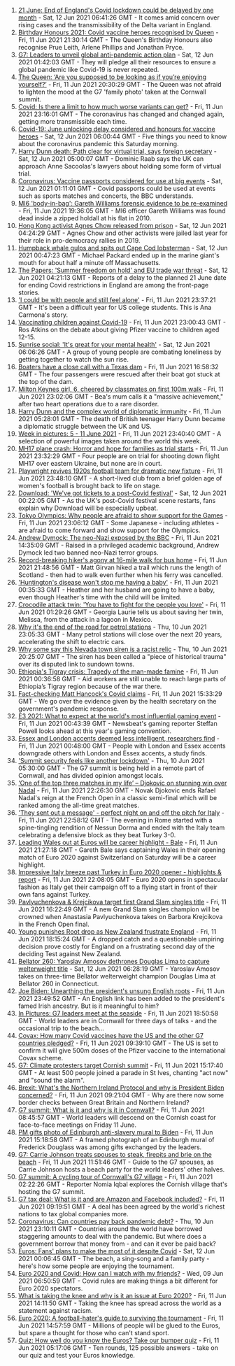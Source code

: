 1. [21 June: End of England's Covid lockdown could be delayed by one month](https://www.bbc.co.uk/news/uk-57447632) - Sat, 12 Jun 2021 06:41:26 GMT - It comes amid concern over rising cases and the transmissibility of the Delta variant in England.
2. [Birthday Honours 2021: Covid vaccine heroes recognised by Queen](https://www.bbc.co.uk/news/uk-57427788) - Fri, 11 Jun 2021 21:30:14 GMT - The Queen's Birthday Honours also recognise Prue Leith, Arlene Phillips and Jonathan Pryce.
3. [G7: Leaders to unveil global anti-pandemic action plan](https://www.bbc.co.uk/news/uk-57450585) - Sat, 12 Jun 2021 01:42:03 GMT - They will pledge all their resources to ensure a global pandemic like Covid-19 is never repeated.
4. [The Queen: ‘Are you supposed to be looking as if you’re enjoying yourself?’](https://www.bbc.co.uk/news/uk-57447066) - Fri, 11 Jun 2021 20:30:29 GMT - The Queen was not afraid to lighten the mood at the G7 'family photo' taken at the Cornwall summit.
5. [Covid: Is there a limit to how much worse variants can get?](https://www.bbc.co.uk/news/health-57431420) - Fri, 11 Jun 2021 23:16:01 GMT - The coronavirus has changed and changed again, getting more transmissible each time.
6. [Covid-19: June unlocking delay considered and honours for vaccine heroes](https://www.bbc.co.uk/news/uk-57450935) - Sat, 12 Jun 2021 06:00:44 GMT - Five things you need to know about the coronavirus pandemic this Saturday morning.
7. [Harry Dunn death: Path clear for virtual trial, says foreign secretary](https://www.bbc.co.uk/news/uk-england-northamptonshire-57449680) - Sat, 12 Jun 2021 05:00:07 GMT - Dominic Raab says the UK can approach Anne Sacoolas's lawyers about holding some form of virtual trial.
8. [Coronavirus: Vaccine passports considered for use at big events](https://www.bbc.co.uk/news/uk-57450600) - Sat, 12 Jun 2021 01:11:01 GMT - Covid passports could be used at events such as sports matches and concerts, the BBC understands.
9. [MI6 'body-in-bag': Gareth Williams forensic evidence to be re-examined](https://www.bbc.co.uk/news/uk-wales-57448396) - Fri, 11 Jun 2021 19:36:05 GMT - MI6 officer Gareth Williams was found dead inside a zipped holdall at his flat in 2010.
10. [Hong Kong activist Agnes Chow released from prison](https://www.bbc.co.uk/news/world-asia-china-57450592) - Sat, 12 Jun 2021 04:24:29 GMT - Agnes Chow and other activists were jailed last year for their role in pro-democracy rallies in 2019.
11. [Humpback whale gulps and spits out Cape Cod lobsterman](https://www.bbc.co.uk/news/world-us-canada-57450685) - Sat, 12 Jun 2021 00:47:23 GMT - Michael Packard ended up in the marine giant's mouth for about half a minute off Massachusetts.
12. [The Papers: 'Summer freedom on hold' and EU trade war threat](https://www.bbc.co.uk/news/blogs-the-papers-57449963) - Sat, 12 Jun 2021 04:21:13 GMT - Reports of a delay to the planned 21 June date for ending Covid restrictions in England are among the front-page stories.
13. ['I could be with people and still feel alone'](https://www.bbc.co.uk/news/world-us-canada-57434784) - Fri, 11 Jun 2021 23:37:21 GMT - It's been a difficult year for US college students. This is Ana Carmona's story.
14. [Vaccinating children against Covid-19](https://www.bbc.co.uk/news/uk-57441662) - Fri, 11 Jun 2021 23:00:43 GMT - Ros Atkins on the debate about giving Pfizer vaccine to children aged 12-15.
15. [Sunrise social: 'It's great for your mental health'](https://www.bbc.co.uk/news/uk-northern-ireland-57435053) - Sat, 12 Jun 2021 06:06:26 GMT - A group of young people are combating loneliness by getting together to watch the sun rise.
16. [Boaters have a close call with a Texas dam](https://www.bbc.co.uk/news/world-us-canada-57448375) - Fri, 11 Jun 2021 16:58:32 GMT - The four passengers were rescued after their boat got stuck at the top of the dam.
17. [Milton Keynes girl, 6, cheered by classmates on first 100m walk](https://www.bbc.co.uk/news/uk-england-beds-bucks-herts-57448365) - Fri, 11 Jun 2021 23:02:06 GMT - Bea's mum calls it a "massive achievement," after two heart operations due to a rare disorder.
18. [Harry Dunn and the complex world of diplomatic immunity](https://www.bbc.co.uk/news/uk-57436513) - Fri, 11 Jun 2021 05:28:01 GMT - The death of British teenager Harry Dunn became a diplomatic struggle between the UK and US.
19. [Week in pictures: 5 - 11 June 2021](https://www.bbc.co.uk/news/in-pictures-57415615) - Fri, 11 Jun 2021 23:40:40 GMT - A selection of powerful images taken around the world this week.
20. [MH17 plane crash: Horror and hope for families as trial starts](https://www.bbc.co.uk/news/world-europe-57443467) - Fri, 11 Jun 2021 23:32:29 GMT - Four people are on trial for shooting down flight MH17 over eastern Ukraine, but none are in court.
21. [Playwright revives 1920s football team for dramatic new fixture](https://www.bbc.co.uk/news/entertainment-arts-57427065) - Fri, 11 Jun 2021 23:48:10 GMT - A short-lived club from a brief golden age of women's football is brought back to life on stage.
22. [Download: 'We've got tickets to a post-Covid festival'](https://www.bbc.co.uk/news/uk-england-leicestershire-57387810) - Sat, 12 Jun 2021 00:22:05 GMT - As the UK's post-Covid festival scene restarts, fans explain why Download will be especially upbeat.
23. [Tokyo Olympics: Why people are afraid to show support for the Games](https://www.bbc.co.uk/news/world-asia-57395010) - Fri, 11 Jun 2021 23:06:12 GMT - Some Japanese - including athletes - are afraid to come forward and show support for the Olympics.
24. [Andrew Dymock: The neo-Nazi exposed by the BBC](https://www.bbc.co.uk/news/uk-57406673) - Fri, 11 Jun 2021 14:35:09 GMT - Raised in a privileged academic background, Andrew Dymock led two banned neo-Nazi terror groups.
25. [Record-breaking hiker's agony at 16-mile walk for bus home](https://www.bbc.co.uk/news/uk-scotland-edinburgh-east-fife-57429027) - Fri, 11 Jun 2021 21:48:56 GMT - Matt Girvan hiked a trail which runs the length of Scotland - then had to walk even further when his ferry was cancelled.
26. ['Huntington's disease won't stop me having a baby'](https://www.bbc.co.uk/news/stories-57430859) - Fri, 11 Jun 2021 00:35:33 GMT - Heather and her husband are going to have a baby, even though Heather's time with the child will be limited.
27. [Crocodile attack twin: 'You have to fight for the people you love'](https://www.bbc.co.uk/news/newsbeat-57437135) - Fri, 11 Jun 2021 01:29:26 GMT - Georgia Laurie tells us about saving her twin, Melissa, from the attack in a lagoon in Mexico.
28. [Why it's the end of the road for petrol stations](https://www.bbc.co.uk/news/business-57416829) - Thu, 10 Jun 2021 23:05:33 GMT - Many petrol stations will close over the next 20 years, accelerating the shift to electric cars.
29. [Why some say this Nevada town siren is a racist relic](https://www.bbc.co.uk/news/world-us-canada-57407543) - Thu, 10 Jun 2021 20:25:07 GMT - The siren has been called a "piece of historical trauma" over its disputed link to sundown towns.
30. [Ethiopia's Tigray crisis: Tragedy of the man-made famine](https://www.bbc.co.uk/news/world-africa-57422168) - Fri, 11 Jun 2021 00:36:58 GMT - Aid workers are still unable to reach large parts of Ethiopia’s Tigray region because of the war there.
31. [Fact-checking Matt Hancock's Covid claims](https://www.bbc.co.uk/news/57427777) - Fri, 11 Jun 2021 15:33:29 GMT - We go over the evidence given by the health secretary on the government's pandemic response.
32. [E3 2021: What to expect at the world's most influential gaming event](https://www.bbc.co.uk/news/newsbeat-57425970) - Fri, 11 Jun 2021 00:43:39 GMT - Newsbeat's gaming reporter Steffan Powell looks ahead at this year's gaming convention.
33. [Essex and London accents deemed less intelligent, researchers find](https://www.bbc.co.uk/news/uk-england-essex-57071805) - Fri, 11 Jun 2021 00:48:00 GMT - People with London and Essex accents downgrade others with London and Essex accents, a study finds.
34. ['Summit security feels like another lockdown'](https://www.bbc.co.uk/news/uk-england-cornwall-57399071) - Thu, 10 Jun 2021 05:30:00 GMT - The G7 summit is being held in a remote part of Cornwall, and has divided opinion amongst locals.
35. [‘One of the top three matches in my life’ – Djokovic on stunning win over Nadal](https://www.bbc.co.uk/sport/tennis/57448562) - Fri, 11 Jun 2021 22:26:30 GMT - Novak Djokovic ends Rafael Nadal's reign at the French Open in a classic semi-final which will be ranked among the all-time great matches.
36. ['They sent out a message' - perfect night on and off the pitch for Italy](https://www.bbc.co.uk/sport/football/57446207) - Fri, 11 Jun 2021 22:58:12 GMT - The evening in Rome started with a spine-tingling rendition of Nessun Dorma and ended with the Italy team celebrating a defensive block as they beat Turkey 3-0.
37. [Leading Wales out at Euros will be career highlight - Bale](https://www.bbc.co.uk/sport/football/51197446) - Fri, 11 Jun 2021 21:27:18 GMT - Gareth Bale says captaining Wales in their opening match of Euro 2020 against Switzerland on Saturday will be a career highlight.
38. [Impressive Italy breeze past Turkey in Euro 2020 opener - highlights & report](https://www.bbc.co.uk/sport/football/51135482) - Fri, 11 Jun 2021 22:08:05 GMT - Euro 2020 opens in spectacular fashion as Italy get their campaign off to a flying start in front of their own fans against Turkey.
39. [Pavlyuchenkova & Krejcikova target first Grand Slam singles title](https://www.bbc.co.uk/sport/tennis/57443727) - Fri, 11 Jun 2021 16:22:49 GMT - A new Grand Slam singles champion will be crowned when Anastasia Pavlyuchenkova takes on Barbora Krejcikova in the French Open final.
40. [Young punishes Root drop as New Zealand frustrate England](https://www.bbc.co.uk/sport/cricket/57447724) - Fri, 11 Jun 2021 18:15:24 GMT - A dropped catch and a questionable umpiring decision prove costly for England on a frustrating second day of the deciding Test against New Zealand.
41. [Bellator 260: Yaroslav Amosov dethrones Douglas Lima to capture welterweight title](https://www.bbc.co.uk/sport/mixed-martial-arts/57451419) - Sat, 12 Jun 2021 06:28:19 GMT - Yaroslav Amosov takes on three-time Bellator welterweight champion Douglas Lima at Bellator 260 in Connecticut.
42. [Joe Biden: Unearthing the president's unsung English roots](https://www.bbc.co.uk/news/world-us-canada-57394351) - Fri, 11 Jun 2021 23:49:52 GMT - An English link has been added to the president's famed Irish ancestry. But is it meaningful to him?
43. [In Pictures: G7 leaders meet at the seaside](https://www.bbc.co.uk/news/uk-57438878) - Fri, 11 Jun 2021 18:50:58 GMT - World leaders are in Cornwall for three days of talks - and the occasional trip to the beach...
44. [Covax: How many Covid vaccines have the US and the other G7 countries pledged?](https://www.bbc.co.uk/news/world-55795297) - Fri, 11 Jun 2021 09:39:10 GMT - The US is set to confirm it will give 500m doses of the Pfizer vaccine to the international Covax scheme.
45. [G7: Climate protesters target Cornish summit](https://www.bbc.co.uk/news/uk-england-cornwall-57445814) - Fri, 11 Jun 2021 15:17:40 GMT - At least 500 people joined a parade in St Ives, chanting "act now" and "sound the alarm".
46. [Brexit: What's the Northern Ireland Protocol and why is President Biden concerned?](https://www.bbc.co.uk/news/explainers-53724381) - Fri, 11 Jun 2021 09:21:04 GMT - Why are there now some border checks between Great Britain and Northern Ireland?
47. [G7 summit: What is it and why is it in Cornwall?](https://www.bbc.co.uk/news/world-49434667) - Fri, 11 Jun 2021 08:45:57 GMT - World leaders will descend on the Cornish coast for face-to-face meetings on Friday 11 June.
48. [PM gifts photo of Edinburgh anti-slavery mural to Biden](https://www.bbc.co.uk/news/uk-scotland-edinburgh-east-fife-57441825) - Fri, 11 Jun 2021 15:18:58 GMT - A framed photograph of an Edinburgh mural of Frederick Douglass was among gifts exchanged by the leaders.
49. [G7: Carrie Johnson treats spouses to steak, firepits and brie on the beach](https://www.bbc.co.uk/news/uk-politics-57384801) - Fri, 11 Jun 2021 11:51:46 GMT - Guide to the G7 spouses, as Carrie Johnson hosts a beach party for the world leaders' other halves.
50. [G7 summit: A cycling tour of Cornwall's G7 village](https://www.bbc.co.uk/news/uk-57433610) - Fri, 11 Jun 2021 02:22:26 GMT - Reporter Nomia Iqbal explores the Cornish village that's hosting the G7 summit.
51. [G7 tax deal: What is it and are Amazon and Facebook included?](https://www.bbc.co.uk/news/business-57384352) - Fri, 11 Jun 2021 09:19:51 GMT - A deal has been agreed by the world's richest nations to tax global companies more.
52. [Coronavirus: Can countries pay back pandemic debt?](https://www.bbc.co.uk/news/57432260) - Thu, 10 Jun 2021 23:10:11 GMT - Countries around the world have borrowed staggering amounts to deal with the pandemic. But where does a government borrow that money from - and can it ever be paid back?
53. [Euros: Fans' plans to make the most of it despite Covid](https://www.bbc.co.uk/news/newsbeat-57383693) - Sat, 12 Jun 2021 00:06:45 GMT - The beach, a sing-song and a family party - here's how some people are enjoying the tournament.
54. [Euro 2020 and Covid: How can I watch with my friends?](https://www.bbc.co.uk/news/uk-57386719) - Wed, 09 Jun 2021 06:50:59 GMT - Covid rules are making things a bit different for Euro 2020 spectators.
55. [What is taking the knee and why is it an issue at Euro 2020?](https://www.bbc.co.uk/news/explainers-53098516) - Fri, 11 Jun 2021 14:11:50 GMT - Taking the knee has spread across the world as a statement against racism.
56. [Euro 2020: A football-hater's guide to surviving the tournament](https://www.bbc.co.uk/news/newsbeat-57443234) - Fri, 11 Jun 2021 14:57:59 GMT - Millions of people will be glued to the Euros, but spare a thought for those who can't stand sport.
57. [Quiz: How well do you know the Euros? Take our bumper quiz](https://www.bbc.co.uk/sport/football/57188304) - Fri, 11 Jun 2021 05:17:06 GMT - Ten rounds, 125 possible answers - take on our quiz and test your Euros knowledge.
